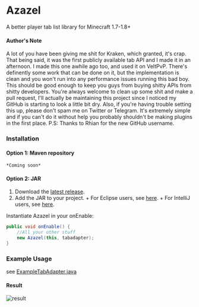 # Azazel
A better player tab list library for Minecraft 1.7-1.8+

#### Author's Note
A lot of you have been giving me shit for Kraken, which granted, it's crap. That being said, it was the first publicly available tab API and I made it in an afternoon.
I made this one awhile ago too, and used it on VeltPvP. There's definently some work that can be done on it, but the implementation is clean and you won't run into any performance issues running this bad boy.
This should be good enough to keep you guys from buying shitty APIs from shitty developers. You're always welcome to clean up some shit and make a pull request, I'll actually be maintaining this project since I noticed my GitHub is starting to look a little bit dry.
Also, if you're having trouble setting this up, please don't spam me on Twitter or Telegram. It's extremely simple and if you can't do it without help you probably shouldn't be making plugins in the first place.
P.S: Thanks to Rhian for the new GitHub username.

### Installation

#### Option 1: Maven repository 
    *Coming soon*
#### Option 2: JAR
  1. Download the [latest release](https://github.com/bizarre/azazel/releases).
  2. Add the JAR to your project.
    + For Eclipse users, see [here](http://stackoverflow.com/questions/11033603/how-to-create-a-jar-with-external-libraries-included-in-eclipse).
    + For IntelliJ users, see [here](http://stackoverflow.com/questions/1051640/correct-way-to-add-external-jars-lib-jar-to-an-intellij-idea-project).

Instantiate Azazel in your onEnable:

  ```java
public void onEnable() {
      //All your other stuff
      new Azazel(this, tabadapter);
}
  
  ```
  
### Example Usage

see [ExampleTabAdapter.java](ExampleTabAdapter.java)

#### Result
![result](https://i.gyazo.com/0d4d4ae6fb58a00f57cee614d8600727.png)
